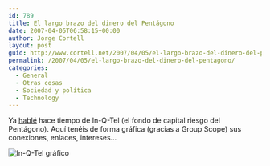 ```yaml
---
id: 789
title: El largo brazo del dinero del Pentágono
date: 2007-04-05T06:58:15+00:00
author: Jorge Cortell
layout: post
guid: http://www.cortell.net/2007/04/05/el-largo-brazo-del-dinero-del-pentagono/
permalink: /2007/04/05/el-largo-brazo-del-dinero-del-pentagono/
categories:
  - General
  - Otras cosas
  - Sociedad y polí­tica
  - Technology
---
```

Ya <a target="_blank" title="2 artí­culos" href="http://www.cortell.net/index.php?s=in-q-tel&submit=Busca">hablé</a> hace tiempo de In-Q-Tel (el fondo de capital riesgo del Pentágono). Aquí­ tenéis de forma gráfica (gracias a Group Scope) sus conexiones, enlaces, intereses&#8230;

![In-Q-Tel gráfico](http://linksviewer.com/free/view/images/view_2661query4865-r1-Xf-U3-sl.png "In-Q-Tel gráfico")